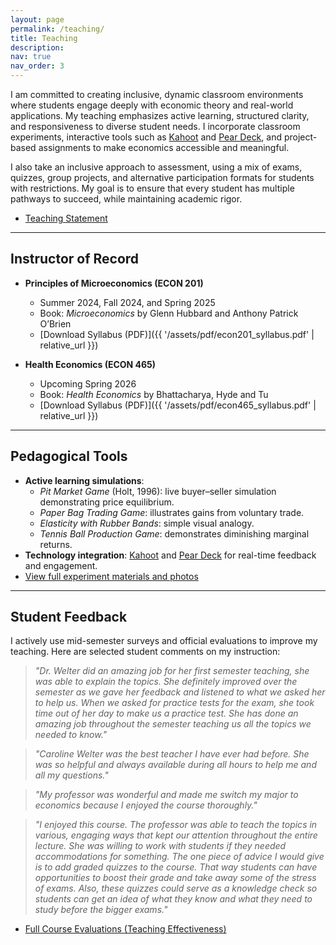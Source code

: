 ```yaml
---
layout: page
permalink: /teaching/
title: Teaching
description: 
nav: true
nav_order: 3
---
```




I am committed to creating inclusive, dynamic classroom environments where students engage deeply with economic theory and real-world applications. My teaching emphasizes active learning, structured clarity, and responsiveness to diverse student needs. I incorporate classroom experiments, interactive tools such as [Kahoot](https://kahoot.com/) and [Pear Deck](https://www.peardeck.com/), and project-based assignments to make economics accessible and meaningful.  

I also take an inclusive approach to assessment, using a mix of exams, quizzes, group projects, and alternative participation formats for students with restrictions. My goal is to ensure that every student has multiple pathways to succeed, while maintaining academic rigor.

<ul class="doc-links">
  <li>
    <a class="doc-link"
       href="{{ '/assets/pdf/Teaching_Statement.pdf' | relative_url }}"
       download="Caroline_Welter_Teaching_Statement.pdf">
      <span>Teaching Statement</span>
      <i class="fas fa-file-pdf"></i>
    </a>
  </li>
</ul>

---

## Instructor of Record
- **Principles of Microeconomics (ECON 201)**  
  - Summer 2024, Fall 2024, and Spring 2025  
  - Book: *Microeconomics* by Glenn Hubbard and Anthony Patrick O’Brien  
  - [Download Syllabus (PDF)]({{ '/assets/pdf/econ201_syllabus.pdf' | relative_url }})

- **Health Economics (ECON 465)** 
  - Upcoming Spring 2026
  - Book: *Health Economics* by Bhattacharya, Hyde and Tu
  - [Download Syllabus (PDF)]({{ '/assets/pdf/econ465_syllabus.pdf' | relative_url }})

---

## Pedagogical Tools
- **Active learning simulations**:  
  - *Pit Market Game* (Holt, 1996): live buyer–seller simulation demonstrating price equilibrium.  
  - *Paper Bag Trading Game*: illustrates gains from voluntary trade.  
  - *Elasticity with Rubber Bands*: simple visual analogy.  
  - *Tennis Ball Production Game*: demonstrates diminishing marginal returns.  
- **Technology integration**: [Kahoot](https://kahoot.com/) and [Pear Deck](https://www.peardeck.com/) for real-time feedback and engagement.   
- [View full experiment materials and photos](https://drive.google.com/drive/folders/1IAUTKBI5-GYL1x71Y5WHy6HvNOAX52k3?usp=drive_link)


---

## Student Feedback
I actively use mid-semester surveys and official evaluations to improve my teaching. Here are selected student comments on my instruction:

> *"Dr. Welter did an amazing job for her first semester teaching, she was able to explain the topics. She definitely improved over the semester as we gave her feedback and listened to what we asked her to help us. When we asked for practice tests for the exam, she took time out of her day to make us a practice test. She has done an amazing job throughout the semester teaching us all the topics we needed to know."*

> *"Caroline Welter was the best teacher I have ever had before. She was so helpful and always available during all hours to help me and all my questions."*

> *"My professor was wonderful and made me switch my major to economics because I enjoyed the course thoroughly."*

> *"I enjoyed this course. The professor was able to teach the topics in various, engaging ways that kept our attention throughout the entire lecture. She was willing to work with students if they needed accommodations for something. The one piece of advice I would give is to add graded quizzes to the course. That way students can have opportunities to boost their grade and take away some of
the stress of exams. Also, these quizzes could serve as a knowledge check so students can get an idea of what they know and what they need to study before the bigger exams."*

<ul class="doc-links">
  <li>
    <a class="doc-link"
       href="{{ '/assets/pdf/teaching_evals.pdf' | relative_url }}"
       download="Caroline_Welter_Teaching_Evaluation.pdf">
      <span>Full Course Evaluations (Teaching Effectiveness) </span>
      <i class="fas fa-file-pdf"></i>
    </a>
  </li>
</ul>



